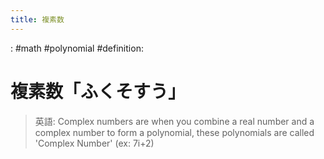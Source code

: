 ```yaml
---
title: 複素数
---
```

: #math #polynomial #definition:
# 複素数「ふくそすう」

> 英語: Complex numbers are when you combine a real number and a complex number to form a polynomial, these polynomials are called 'Complex Number' (ex: 7i+2)
